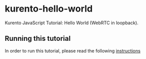 kurento-hello-world
===================

Kurento JavaScript Tutorial: Hello World (WebRTC in loopback).

Running this tutorial
---------------------

In order to run this tutorial, please read the following [instructions](https://kurento.openvidu.io/docs/current/tutorials/js/tutorial-helloworld.html)

